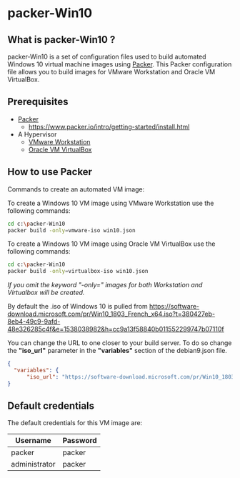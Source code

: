 # packer-Win10

## What is packer-Win10 ?

packer-Win10 is a set of configuration files used to build automated Windows 10 virtual machine images using [Packer](https://www.packer.io/).
This Packer configuration file allows you to build images for VMware Workstation and Oracle VM VirtualBox.

## Prerequisites

* [Packer](https://www.packer.io/downloads.html)
  * <https://www.packer.io/intro/getting-started/install.html>
* A Hypervisor
  * [VMware Workstation](https://www.vmware.com/products/workstation-pro.html)
  * [Oracle VM VirtualBox](https://www.virtualbox.org/)

## How to use Packer

Commands to create an automated VM image:

To create a Windows 10 VM image using VMware Workstation use the following commands:

```sh
cd c:\packer-Win10
packer build -only=vmware-iso win10.json
```

To create a Windows 10 VM image using Oracle VM VirtualBox use the following commands:

```sh
cd c:\packer-Win10
packer build -only=virtualbox-iso win10.json
```

*If you omit the keyword "-only=" images for both Workstation and Virtualbox will be created.*

By default the .iso of Windows 10 is pulled from <https://software-download.microsoft.com/pr/Win10_1803_French_x64.iso?t=380427eb-8eb4-49c9-9afd-48e326285c4f&e=1538038982&h=cc9a13f58840b011552299747b07110f>

You can change the URL to one closer to your build server. To do so change the **"iso_url"** parameter in the **"variables"** section of the debian9.json file.

```json
{
  "variables": {
      "iso_url": "https://software-download.microsoft.com/pr/Win10_1803_French_x64.iso?t=380427eb-8eb4-49c9-9afd-48e326285c4f&e=1538038982&h=cc9a13f58840b011552299747b07110f"
}
```

## Default credentials

The default credentials for this VM image are:

|Username|Password|
|--------|--------|
|packer|packer|
|administrator|packer|